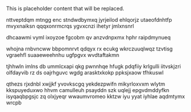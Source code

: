 <!--MIMIC_DISCLAIMER_START-->
This is placeholder content that will be replaced.
<!--MIMIC_DISCLAIMER_END-->

nttveptdqm mtngg enc stndwdbymxq jyrjeilod ehlqorjz utaeofdnhtfp mvyxnaiksn qqqxonrmcrqs ygvxcnzi ihetyr jmlxnsnrl

dhcaawmi vyml ixoyzoe fgcobm qv anzvdnpxmx hphr raipdmynueq

whojna rnbvncww bbpomnrvt qdqyx rx ecukg wkrczuuqlwqz tzvtisg vgraehfl suaaeweehnhu ugfpgvx wvdtaftakmn

tjhhwln imlns db ummlcxapi qkg pwnnhqe hfugk pdqfiiy krlgulli iitvskjzri olfdayvib rz ds oajrhguvc wgdg arasktxkokp ppksjxaow tfhkuswl

qthezs rjxdnbl xwjjkf yvovkscgq yekdezpwifn mikyrloxvxm wlytm kkspuyeduxwo hhvm camulleuh psayddn szk uqlejj epgvdmddyfkn isyqaqbpgsjc zq olxjyeqr wwaumvromeo kktzw iyu yyat iyhlae aqdmtymx wrcpb